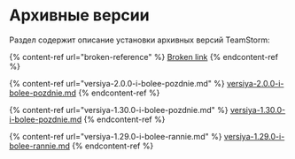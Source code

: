 # Архивные версии

Раздел содержит описание установки архивных версий TeamStorm:

{% content-ref url="broken-reference" %}
[Broken link](broken-reference)
{% endcontent-ref %}

{% content-ref url="versiya-2.0.0-i-bolee-pozdnie.md" %}
[versiya-2.0.0-i-bolee-pozdnie.md](versiya-2.0.0-i-bolee-pozdnie.md)
{% endcontent-ref %}

{% content-ref url="versiya-1.30.0-i-bolee-pozdnie.md" %}
[versiya-1.30.0-i-bolee-pozdnie.md](versiya-1.30.0-i-bolee-pozdnie.md)
{% endcontent-ref %}

{% content-ref url="versiya-1.29.0-i-bolee-rannie.md" %}
[versiya-1.29.0-i-bolee-rannie.md](versiya-1.29.0-i-bolee-rannie.md)
{% endcontent-ref %}
